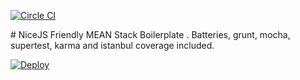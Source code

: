 [![Circle CI](https://circleci.com/gh/NiceJS/nicejs/tree/master.svg?style=svg)](https://circleci.com/gh/NiceJS/nicejs/tree/master)

# NiceJS
Friendly MEAN Stack Boilerplate . Batteries, grunt, mocha, supertest, karma and istanbul coverage included. 

[![Deploy](https://www.herokucdn.com/deploy/button.png)](https://heroku.com/deploy)

